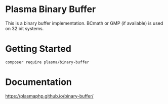 # Plasma Binary Buffer

This is a binary buffer implementation. BCmath or GMP (if available) is used on 32 bit systems.

# Getting Started
```
composer require plasma/binary-buffer
```

# Documentation
https://plasmaphp.github.io/binary-buffer/
